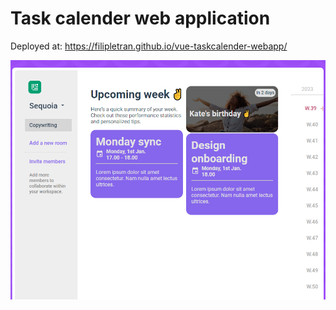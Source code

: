 # Task calender web application

Deployed at: https://filipletran.github.io/vue-taskcalender-webapp/

![Overview of App](app.png)
